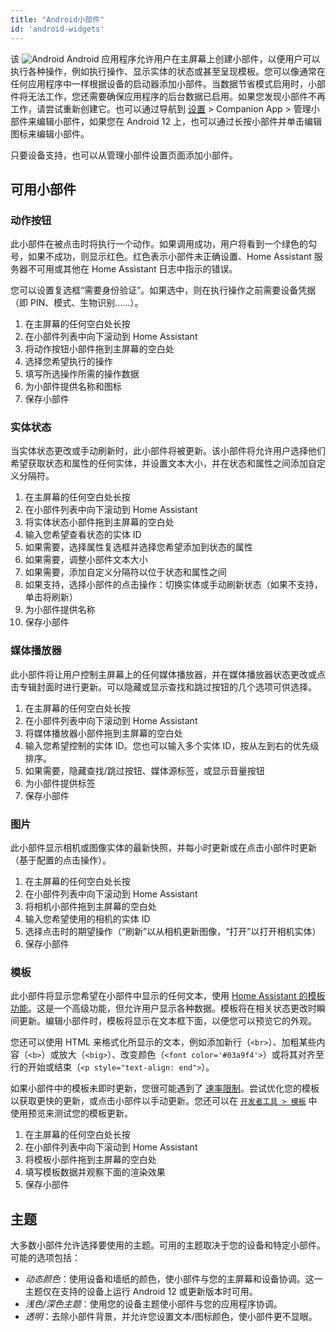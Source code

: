```yaml
---
title: "Android小部件"
id: 'android-widgets'
---
```


该 ![Android](/assets/android.svg) Android 应用程序允许用户在主屏幕上创建小部件，以便用户可以执行各种操作，例如执行操作、显示实体的状态或甚至呈现模板。您可以像通常在任何应用程序中一样根据设备的启动器添加小部件。当数据节省模式启用时，小部件将无法工作，您还需要确保应用程序的后台数据已启用。如果您发现小部件不再工作，请尝试重新创建它。也可以通过导航到 [设置](https://my.home-assistant.io/redirect/config/) > Companion App > 管理小部件来编辑小部件，如果您在 Android 12 上，也可以通过长按小部件并单击编辑图标来编辑小部件。

只要设备支持，也可以从管理小部件设置页面添加小部件。

## 可用小部件

### 动作按钮

此小部件在被点击时将执行一个动作。如果调用成功，用户将看到一个绿色的勾号，如果不成功，则显示红色。红色表示小部件未正确设置、Home Assistant 服务器不可用或其他在 Home Assistant 日志中指示的错误。

您可以设置复选框“需要身份验证”。如果选中，则在执行操作之前需要设备凭据（即 PIN、模式、生物识别……）。

1.  在主屏幕的任何空白处长按
2.  在小部件列表中向下滚动到 Home Assistant
3.  将动作按钮小部件拖到主屏幕的空白处
4.  选择您希望执行的操作
5.  填写所选操作所需的操作数据
6.  为小部件提供名称和图标
7.  保存小部件

### 实体状态

当实体状态更改或手动刷新时，此小部件将被更新。该小部件将允许用户选择他们希望获取状态和属性的任何实体，并设置文本大小，并在状态和属性之间添加自定义分隔符。

1.  在主屏幕的任何空白处长按
2.  在小部件列表中向下滚动到 Home Assistant
3.  将实体状态小部件拖到主屏幕的空白处
4.  输入您希望查看状态的实体 ID
5.  如果需要，选择属性复选框并选择您希望添加到状态的属性
6.  如果需要，调整小部件文本大小
7.  如果需要，添加自定义分隔符以位于状态和属性之间
8.  如果支持，选择小部件的点击操作：切换实体或手动刷新状态（如果不支持，单击将刷新）
9.  为小部件提供名称
10.  保存小部件

### 媒体播放器

此小部件将让用户控制主屏幕上的任何媒体播放器，并在媒体播放器状态更改或点击专辑封面时进行更新。可以隐藏或显示查找和跳过按钮的几个选项可供选择。

1.  在主屏幕的任何空白处长按
2.  在小部件列表中向下滚动到 Home Assistant
3.  将媒体播放器小部件拖到主屏幕的空白处
4.  输入您希望控制的实体 ID。您也可以输入多个实体 ID，按从左到右的优先级排序。
5.  如果需要，隐藏查找/跳过按钮、媒体源标签，或显示音量按钮
6.  为小部件提供标签
7.  保存小部件

### 图片

此小部件显示相机或图像实体的最新快照，并每小时更新或在点击小部件时更新（基于配置的点击操作）。

1.  在主屏幕的任何空白处长按
2.  在小部件列表中向下滚动到 Home Assistant
3.  将相机小部件拖到主屏幕的空白处
4.  输入您希望使用的相机的实体 ID
5.  选择点击时的期望操作（“刷新”以从相机更新图像，“打开”以打开相机实体）
6.  保存小部件

### 模板

此小部件将显示您希望在小部件中显示的任何文本，使用 [Home Assistant 的模板功能](https://www.home-assistant.io/docs/configuration/templating/)。这是一个高级功能，但允许用户显示各种数据。模板将在相关状态更改时瞬间更新。编辑小部件时，模板将显示在文本框下面，以便您可以预览它的外观。

您还可以使用 HTML 来格式化所显示的文本，例如添加新行（`<br>`）、加粗某些内容（`<b>`）或放大（`<big>`）、改变颜色（`<font color='#03a9f4'>`）或将其对齐至行的开始或结束（`<p style="text-align: end">`）。

如果小部件中的模板未即时更新，您很可能遇到了 [速率限制](https://www.home-assistant.io/integrations/template/#rate-limiting-updates)。尝试优化您的模板以获取更快的更新，或点击小部件以手动更新。您还可以在 [`开发者工具 > 模板`](https://my.home-assistant.io/redirect/developer_template/) 中使用预览来测试您的模板更新。

1.  在主屏幕的任何空白处长按
2.  在小部件列表中向下滚动到 Home Assistant
3.  将模板小部件拖到主屏幕的空白处
4.  填写模板数据并观察下面的渲染效果
5.  保存小部件

## 主题

大多数小部件允许选择要使用的主题。可用的主题取决于您的设备和特定小部件。可能的选项包括：

- *动态颜色*：使用设备和墙纸的颜色，使小部件与您的主屏幕和设备协调。这一主题仅在支持的设备上运行 Android 12 或更新版本时可用。
- *浅色/深色主题*：使用您的设备主题使小部件与您的应用程序协调。
- *透明*：去除小部件背景，并允许您设置文本/图标颜色，使小部件更不显眼。